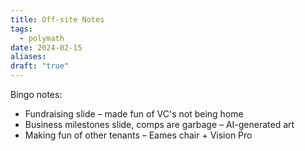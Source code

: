 ```yaml
---
title: Off-site Notes
tags:
  - polymath
date: 2024-02-15
aliases: 
draft: "true"
---
```



Bingo notes:
- Fundraising slide – made fun of VC's not being home
- Business milestones slide, comps are garbage – AI-generated art
- Making fun of other tenants – Eames chair + Vision Pro